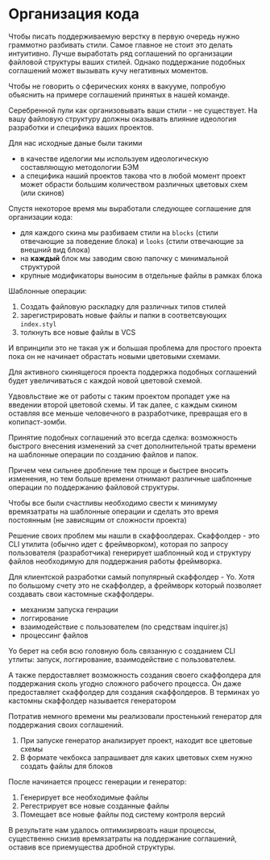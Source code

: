 # Организация кода

Чтобы писать поддерживаемую верстку в первую очередь нужно граммотно разбивать стили.
Самое главное не стоит это делать интуитивно. Лучше выработать ряд соглашений по организации файловой структуры ваших стилей. Однако поддержание подобных соглашений может вызывать кучу негативных моментов.

Чтобы не говорить о сферических конях в вакууме, попробую обьяснить на примере соглашений принятых в нашей команде.


Серебренной пули как организовывать ваши стили - не существует. На вашу файловую структуру должны оказывать влияние идеология разработки и специфика ваших проектов.

Для нас исходные даные были такими
* в качестве иделогии мы используем идеологическую составляющую методологии БЭМ
* а специфика наший проектов такова что в любой момент проект может обрасти большим количеством различных цветовых схем (или скинов)


Спустя некоторое время мы выработали следующее соглашение для организации кода:
* для каждого скина мы разбиваем стили на `blocks` (стили отвечающие за поведение блока) и `looks` (стили отвечающие за внешний вид блока)
* на **каждый** блок мы заводим свою папочку с минимальной структурой
* крупные модификаторы выносим в отдельные файлы в рамках блока
 
Шаблонные операции:

1. Создать файловую раскладку для различных типов стилей
2. зарегистрировать новые файлы и папки в соответсвующих `index.styl`
3. толкнуть все новые файлы в VCS

И впринципи это не такая уж и большая проблема для простого проекта пока он не начинает обрастать новыми цветовыми схемами.


Для активного скинящегося проекта поддержка подобных соглашений будет увеличиваться с каждой новой цветовой схемой.

Удвовльствие же от работы с таким проектом пропадет уже на введении второй цветовой схемы. И так далее, с каждым скином оставляя все меньше человечного в разработчике, превращая его в копипаст-зомби.


Принятие подобных соглашений это всегда сделка: возможность быстрого внесения изменений за счет дополнительной траты времени на шаблонные операции по созданию файлов и папок.

Причем чем сильнее дробление тем проще и быстрее вносить изменения, но тем больше времени отнимают различные шаблонные операции по поддержанию файловой структуры.


Чтобы все были счастливы необходимо свести к минимуму времязатраты на шаблонные операции и сделать это время постоянным (не зависящим от сложности проекта)


Решение своих проблем мы нашли в скаффоолдерах.
Скаффолдер - это CLI утилита (обычно идет с фреймворком), которая по запросу пользователя (разработчика) генерирует шаблонный код и структуру файлов необходимую для поддержания работы фреймворка.


Для клиентской разработки самый популярный скаффолдер - Yo. Хотя по большому счету это не скаффолдер, а фреймворк который позволяет создавать свои кастомные скаффолдеры.

* механизм запуска генрации
* логгирование
* взаимодействие с пользователем (по средствам inquirer.js)
* процессинг файлов

Yo берет на себя всю головную боль связанную с созданием CLI утлиты: запуск, логгирование, взаимодействие с пользователем. 

А также пердоставляет возможность создания своего скаффолдера для поддержания сколь угодно сложного рабочего процесса. 
Он даже предоставляет скаффолдер для создания скаффолдеров. В терминах yo кастомны скаффолдер называется генератором

Потратив немного времени мы реализовали простенький генератор для поддержания своих соглашений.

1. При запуске генератор анализирует проект, находит все цветовые схемы
2. В формате чекбокса запрашивает для каких цветовых схем нужно создать файлы для блоков

После начинается процесс генерации и генератор: 

1. Генерирует все необходимые файлы
2. Регестрирует все новые созданные файлы
3. Помещает все новые файлы под систему контроля версий


В результате нам удалось оптимизирвоать наши процессы, существенно снизив времязатраты на поддержание соглашений, оставив все приемущества дробной структуры.
